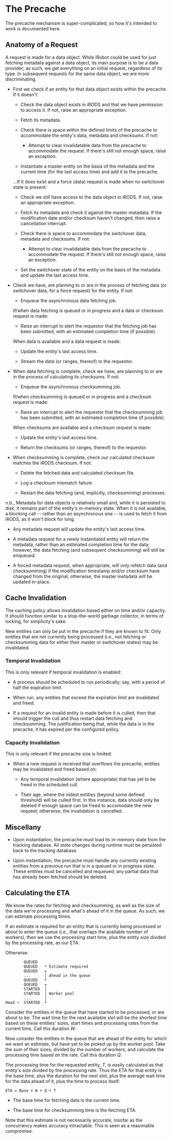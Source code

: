 # The Precache

The precache mechanism is super-complicated, so how it's intended to
work is documented here.

## Anatomy of a Request

A request is made for a data object. While iRobot could be used for just
fetching metadata against a data object, its main purpose is to be a
data provider; as such, we get everything on an initial request,
regardless of its type. In subsequent requests for the same data object,
we are more discriminating.

* First we check if an entity for that data object exists within the
  precache. If it doesn't:

  * Check the data object exists in iRODS and that we have permission to
    access it. If not, raise an appropriate exception.

  * Fetch its metadata.

  * Check there is space within the defined limits of the precache to
    accommodate the entity's data, metadata and checksums. If not:

    * Attempt to clear invalidatable data from the precache to
      accommodate the request. If there's still not enough space, raise
      an exception.

  * Instantiate a master entity on the basis of the metadata and the
    current time (for the last access time) and add it to the precache.

  ...If it does exist and a force (data) request is made when no
  switchover state is present:

  * Check we still have access to the data object in iRODS. If not,
    raise an appropriate exception.

  * Fetch its metadata and check it against the master metadata. If the
    modification date and/or checksum haven't changed, then raise a
    cancellation interrupt.

  * Check there is space to accommodate the switchover data, metadata
    and checksums. If not:

    * Attempt to clear invalidatable data from the precache to
      accommodate the request. If there's still not enough space, raise
      an exception.

  * Set the switchover state of the entity on the basis of the metadata
    and update the last access time.

* Check we have, are planning to or are in the process of fetching data
  (or switchover data, for a force request) for the entity. If not:

  * Enqueue the asynchronous data fetching job.

  If/when data fetching is queued or in progress and a data or checksum
  request is made:

  * Raise an interrupt to alert the requestor that the fetching job has
    been submitted, with an estimated completion time (if possible).

  When data is available and a data request is made:

  * Update the entity's last access time.

  * Stream the data (or ranges, thereof) to the requestor.

* When data fetching is complete, check we have, are planning to or are
  in the process of calculating its checksums. If not:

  * Enqueue the asynchronous checksumming job.

  If/when checksumming is queued or in progress and a checksum request
  is made:

  * Raise an interrupt to alert the requestor that the checksumming job
    has been submitted, with an estimated completion time (if possible).

  When checksums are available and a checksum request is made:

  * Update the entity's last access time.

  * Return the checksums (or ranges, thereof) to the requestor.

* When checksumming is complete, check our calculated checksum matches
  the iRODS checksum. If not:

  * Delete the fetched data and calculated checksum file.

  * Log a checksum mismatch failure.

  * Restart the data fetching (and, implicitly, checksumming) processes.

n.b., Metadata for data objects is relatively small and, while it is
persisted to disk, it remains part of the entity's in-memory state. When
it is not available, a blocking call -- rather than an asynchronous one
-- is used to fetch it from iRODS, as it won't block for long.

* Any metadata request will update the entity's last access time.

* A metadata request for a newly instantiated entity will return the
  metadata, rather than an estimated completion time for the data;
  however, the data fetching (and subsequent checksumming) will still be
  enqueued.

* A forced metadata request, when appropriate, will only refetch data
  (and checksumming) if the modification timestamp and/or checksum have
  changed from the original; otherwise, the master metadata will be
  updated in-place.

## Cache Invalidation

The caching policy allows invalidation based either on time and/or
capacity. It should function similar to a stop-the-world garbage
collector, in terms of locking, for simplicity's sake.

New entities can only be put in the precache if they are known to fit.
Only entities that are not currently being processed (i.e., not fetching
or checksumming data for either their master or switchover states) may
be invalidated.

### Temporal Invalidation

This is only relevant if temporal invalidation is enabled:

* A process should be scheduled to run periodically; say, with a period
  of half the expiration limit.

* When run, any entities that exceed the expiration limit are
  invalidated and freed.

* If a request for an invalid entity is made before it is culled, then
  that should trigger the cull and thus restart data fetching and
  checksumming. The justification being that, while the data *is* in the
  precache, it has expired per the configured policy.

### Capacity Invalidation

This is only relevant if the precache size is limited:

* When a new request is received that overflows the precache, entities
  may be invalidated and freed based on:

  * Any temporal invalidation (where appropriate) that has yet to be
    freed in the scheduled cull.

  * Their age, where the oldest entities (beyond some defined threshold)
    will be culled first. In this instance, data should only be deleted
    if enough space can be freed to accomodate the new request;
    otherwise, the invalidation is cancelled.

## Miscellany

* Upon instantiation, the precache must load its in-memory state from
  the tracking database. All state changes during runtime must be
  persisted back to the tracking database.

* Upon instantiation, the precache must handle any currently existing
  entities from a previous run that is in a queued or in progress state.
  These entities must be cancelled and requeued; any partial data that
  has already been fetched should be deleted.

## Calculating the ETA

We know the rates for fetching and checksumming, as well as the size of
the data we're processing and what's ahead of it in the queue. As such,
we can estimate processing times.

If an estimate is required for an entity that is currently being
processed or about to enter the queue (i.e., that overlaps the available
number of workers), then we use the processing start time, plus the
entity size divided by the processing rate, as our ETA.

Otherwise:

            QUEUED
            QUEUED   * Estimate required
            QUEUED   ┬
            ...      │ Ahead in the queue
            QUEUED   ┴
            QUEUED   ┬
            STARTED  │
            STARTED  │ Worker pool
            ...      │
    Head →  STARTED  ┴

Consider the entities in the queue that have started to be processed, or
are about to be. The wait time for the next available slot will be the
shortest time based on these entities' sizes, start times and processing
rates from the current time. Call this duration *W*.

Now consider the entities in the queue that are ahead of the entity for
which we want an estimate, but have yet to be picked up by the worker
pool: Take the sum of their sizes, divided by the number of workers, and
calculate the processing time based on the rate. Call this duration *Q*.

The processing time for the requested entity, *T*, is easily calculated
as that entity's size divided by the processing rate. Thus the ETA for
that entity is the base time, plus the duration for the next slot, plus
the average wait time for the data ahead of it, plus the time to process
itself:

    ETA = Base + W + Q + T

* The base time for fetching data is the current time.

* The base time for checksumming time is the fetching ETA.

Note that this estimate is not necessarily accurate, insofar as the
concurrency makes accuracy intractable. This is seen as a reasonable
compromise.
